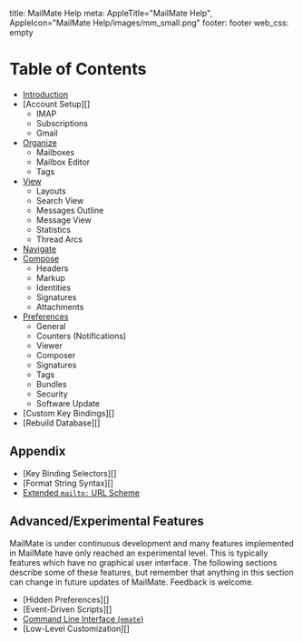 title: MailMate Help
meta: AppleTitle="MailMate Help", AppleIcon="MailMate Help/images/mm_small.png"
footer: footer
web_css: empty

# Table of Contents

* [Introduction][]
* [Account Setup][]
	* IMAP
	* Subscriptions
	* Gmail
* [Organize][]
	* Mailboxes
	* Mailbox Editor
	* Tags
* [View][]
	* Layouts
	* Search View
	* Messages Outline
	* Message View
	* Statistics
	* Thread Arcs
* [Navigate][]
* [Compose][]
	* Headers
	* Markup
	* Identities
	* Signatures
	* Attachments
* [Preferences][]
	* General
	* Counters (Notifications)
	* Viewer
	* Composer
	* Signatures
	* Tags
	* Bundles
	* Security
	* Software Update
* [Custom Key Bindings][]
* [Rebuild Database][]

[introduction]: introduction.html
[accountsetup]: account_setup.html
[organize]: organize.html
[view]: view.html
[navigate]: navigate.html
[compose]: compose.html
[preferences]: preferences.html
[customkeybindings]: custom_key_bindings.html
[rebuilddatabase]: rebuild.html

## Appendix

<!--
* Message headers
	* Normalization
	* Specifiers
* [querylanguage]: query_language.html
* Selectors for keybindings
-->

* [Key Binding Selectors][]
* [Format String Syntax][]
* [Extended `mailto:` URL Scheme][mailtourlscheme]

[keybindingselectors]: key_binding_selectors.html
[formatstringsyntax]: format_string_syntax.html
[mailtourlscheme]: extended_url_scheme.html

## Advanced/Experimental Features

MailMate is under continuous development and many features implemented in MailMate have only reached an experimental level. This is typically features which have no graphical user interface. The following sections describe some of these features, but remember that anything in this section can change in future updates of MailMate. Feedback is welcome.

* [Hidden Preferences][]
* [Event-Driven Scripts][]
* [Command Line Interface (`emate`)][emate]
* [Low-Level Customization][]

[hiddenpreferences]: hidden_preferences.html
[event-drivenscripts]: scripts.html
[emate]: emate.html
[low-levelcustomization]: customization.html
